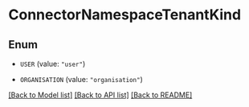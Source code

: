 # ConnectorNamespaceTenantKind

## Enum


* `USER` (value: `"user"`)

* `ORGANISATION` (value: `"organisation"`)


[[Back to Model list]](../README.md#documentation-for-models) [[Back to API list]](../README.md#documentation-for-api-endpoints) [[Back to README]](../README.md)

